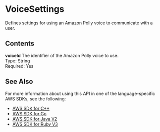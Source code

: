 # VoiceSettings<a name="API_VoiceSettings"></a>

Defines settings for using an Amazon Polly voice to communicate with a user\.

## Contents<a name="API_VoiceSettings_Contents"></a>

 **voiceId**   <a name="lexv2-Type-VoiceSettings-voiceId"></a>
The identifier of the Amazon Polly voice to use\.  
Type: String  
Required: Yes

## See Also<a name="API_VoiceSettings_SeeAlso"></a>

For more information about using this API in one of the language\-specific AWS SDKs, see the following:
+  [ AWS SDK for C\+\+](https://docs.aws.amazon.com/goto/SdkForCpp/models.lex.v2-2020-08-07/VoiceSettings) 
+  [ AWS SDK for Go](https://docs.aws.amazon.com/goto/SdkForGoV1/models.lex.v2-2020-08-07/VoiceSettings) 
+  [ AWS SDK for Java V2](https://docs.aws.amazon.com/goto/SdkForJavaV2/models.lex.v2-2020-08-07/VoiceSettings) 
+  [ AWS SDK for Ruby V3](https://docs.aws.amazon.com/goto/SdkForRubyV3/models.lex.v2-2020-08-07/VoiceSettings) 